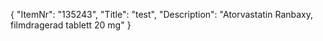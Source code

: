 {
  "ItemNr": "135243",
  "Title": "test",
  "Description": "Atorvastatin Ranbaxy, filmdragerad tablett 20 mg"
}